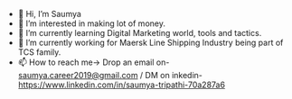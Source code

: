 - 👋 Hi, I’m Saumya 
- 👀 I’m interested in making lot of money.
- 🌱 I’m currently learning Digital Marketing world, tools and tactics.
- 💞️ I’m currently working for Maersk Line Shipping Industry being part of TCS family.
- 📫 How to reach me-> Drop an email on- saumya.career2019@gmail.com / DM on inkedin- https://www.linkedin.com/in/saumya-tripathi-70a287a6

<!---
mujeresfuertes/mujeresfuertes is a ✨ special ✨ repository because its `README.md` (this file) appears on your GitHub profile.
You can click the Preview link to take a look at your changes.
--->

